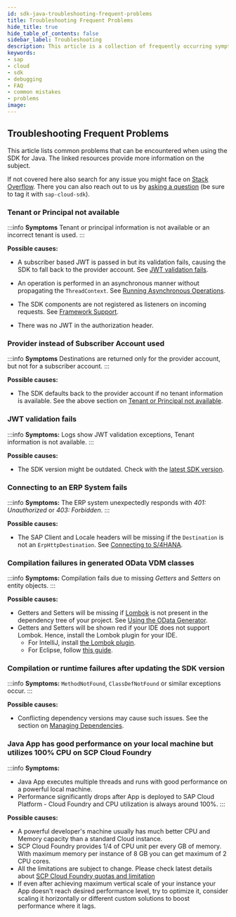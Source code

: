 ```yaml
---
id: sdk-java-troubleshooting-frequent-problems
title: Troubleshooting Frequent Problems
hide_title: true
hide_table_of_contents: false
sidebar_label: Troubleshooting
description: This article is a collection of frequently occurring symptoms and a short guidance on how to address them.
keywords:
- sap
- cloud
- sdk
- debugging
- FAQ
- common mistakes
- problems
image:
---
```


## Troubleshooting Frequent Problems

This article lists common problems that can be encountered when using the SDK for Java.
The linked resources provide more information on the subject.

If not covered here also search for any issue you might face on [Stack Overflow](https://stackoverflow.com/questions/tagged/sap-cloud-sdk).
There you can also reach out to us by [asking a question](https://stackoverflow.com/questions/ask) (be sure to tag it with `sap-cloud-sdk`).

### Tenant or Principal not available

:::info **Symptoms**
Tenant or principal information is not available or an incorrect tenant is used.
:::

**Possible causes:**

- A subscriber based JWT is passed in but its validation fails, causing the SDK to fall back to the provider account.
  See [JWT validation fails](#jwt-validation-fails).

- An operation is performed in an asynchronous manner without propagating the `ThreadContext`.
  See [Running Asynchronous Operations](features/multi-tenancy/multi-tenancy-thread-context#running-asynchronous-operations).

- The SDK components are not registered as listeners on incoming requests.
  See [Framework Support](getting-started#framework-integration).

- There was no JWT in the authorization header.

### Provider instead of Subscriber Account used

:::info **Symptoms**
Destinations are returned only for the provider account, but not for a subscriber account.
:::

**Possible causes:**
- The SDK defaults back to the provider account if no tenant information is available. See the above section on [Tenant or Principal not available](#tenant-or-principal-not-available).

### JWT validation fails

:::info **Symptoms:**
Logs show JWT validation exceptions, Tenant information is not available.
:::

**Possible causes:**

- The SDK version might be outdated.
  Check with the [latest SDK version](https://search.maven.org/artifact/com.sap.cloud.sdk/sdk-bom).

### Connecting to an ERP System fails

:::info **Symptoms:**
The ERP system unexpectedly responds with _401: Unauthorized_ or _403: Forbidden_.
:::

**Possible causes:**

- The SAP Client and Locale headers will be missing if the `Destination` is not an `ErpHttpDestination`.
  See [Connecting to S/4HANA](features/connectivity/sdk-connectivity-destination-service#connect-to-on-premise-s4hana-system).

### Compilation failures in generated OData VDM classes

:::info **Symptoms:**
Compilation fails due to missing _Getters_ and _Setters_ on entity objects.
:::

**Possible causes:**

- Getters and Setters will be missing if [Lombok](https://projectlombok.org/) is not present in the dependency tree of your project.
  See [Using the OData Generator](http://localhost:3000/cloud-sdk/docs/java/features/odata/generate-typed-odata-v2-and-v4-client-for-java#using-the-odata-generator).
- Getters and Setters will be shown red if your IDE does not support Lombok. Hence, install the Lombok plugin for your IDE.
  - For IntelliJ, install [the Lombok plugin](https://plugins.jetbrains.com/plugin/6317-lombok).
  - For Eclipse, follow [this guide](https://projectlombok.org/setup/eclipse).

### Compilation or runtime failures after updating the SDK version

:::info  **Symptoms:**
`MethodNotFound`, `ClassDefNotFound` or similar exceptions occur.
:::

**Possible causes:**

- Conflicting dependency versions may cause such issues.
  See the section on [Managing Dependencies](guides/dependencies.md#dealing-with-dependency-conflicts).

### Java App has good performance on your local machine but utilizes 100% CPU on SCP Cloud Foundry

:::info **Symptoms:**
- Java App executes multiple threads and runs with good performance on a powerful local machine.
- Performance significantly drops after App is deployed to SAP Cloud Platform - Cloud Foundry and CPU utilization is always around 100%.
:::

**Possible causes:**

- A powerful developer's machine usually has much better CPU and Memory capacity than a standard Cloud instance.
- SCP Cloud Foundry provides 1/4 of CPU unit per every GB of memory. With maximum memory per instance of 8 GB you can get maximum of 2 CPU cores.
- All the limitations are subject to change. Please check latest details about [SCP Cloud Foundry quotas and limitation](https://help.sap.com/viewer/3504ec5ef16548778610c7e89cc0eac3/Cloud/en-US/9c7092c7b7ae4d49bc8ae35fdd0e0b18.html#loio9809fa4f02cb4696baea5c23d6eaac94)
- If even after achieving maximum vertical scale of your instance your App doesn't reach desired performance level, try to optimize it, consider scaling it horizontally or different custom solutions to boost performance where it lags.
